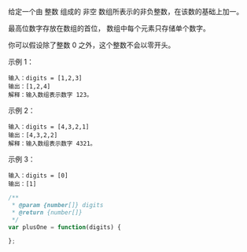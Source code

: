 <!--
 * @Author: shengCW
 * @Email: 2367896538@qq.com
 * @Date: 2021-08-06 17:13:35
 * @LastEditors: shengCW
 * @LastEmail: 2367896538@qq.com
 * @LastEditTime: 2021-08-06 17:15:35
 * @Description: file content
-->

给定一个由 整数 组成的 非空 数组所表示的非负整数，在该数的基础上加一。

最高位数字存放在数组的首位， 数组中每个元素只存储单个数字。

你可以假设除了整数 0 之外，这个整数不会以零开头。

示例 1：

```shell
输入：digits = [1,2,3]
输出：[1,2,4]
解释：输入数组表示数字 123。
```

示例 2：

```shell
输入：digits = [4,3,2,1]
输出：[4,3,2,2]
解释：输入数组表示数字 4321。
```

示例 3：

```shell
输入：digits = [0]
输出：[1]
```

```js
/**
 * @param {number[]} digits
 * @return {number[]}
 */
var plusOne = function(digits) {

};
```